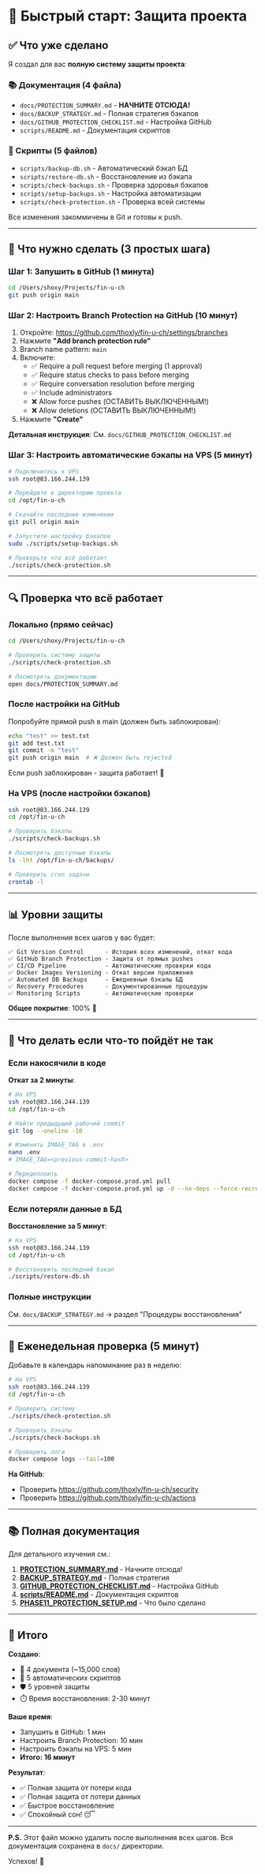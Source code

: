 # 🚀 Быстрый старт: Защита проекта

## ✅ Что уже сделано

Я создал для вас **полную систему защиты проекта**:

### 📚 Документация (4 файла)

- `docs/PROTECTION_SUMMARY.md` - **НАЧНИТЕ ОТСЮДА!**
- `docs/BACKUP_STRATEGY.md` - Полная стратегия бэкапов
- `docs/GITHUB_PROTECTION_CHECKLIST.md` - Настройка GitHub
- `scripts/README.md` - Документация скриптов

### 🔧 Скрипты (5 файлов)

- `scripts/backup-db.sh` - Автоматический бэкап БД
- `scripts/restore-db.sh` - Восстановление из бэкапа
- `scripts/check-backups.sh` - Проверка здоровья бэкапов
- `scripts/setup-backups.sh` - Настройка автоматизации
- `scripts/check-protection.sh` - Проверка всей системы

Все изменения закоммичены в Git и готовы к push.

---

## 🎯 Что нужно сделать (3 простых шага)

### Шаг 1: Запушить в GitHub (1 минута)

```bash
cd /Users/shoxy/Projects/fin-u-ch
git push origin main
```

### Шаг 2: Настроить Branch Protection на GitHub (10 минут)

1. Откройте: https://github.com/thoxly/fin-u-ch/settings/branches
2. Нажмите **"Add branch protection rule"**
3. Branch name pattern: `main`
4. Включите:
   - ✅ Require a pull request before merging (1 approval)
   - ✅ Require status checks to pass before merging
   - ✅ Require conversation resolution before merging
   - ✅ Include administrators
   - ❌ Allow force pushes (ОСТАВИТЬ ВЫКЛЮЧЕННЫМ!)
   - ❌ Allow deletions (ОСТАВИТЬ ВЫКЛЮЧЕННЫМ!)
5. Нажмите **"Create"**

**Детальная инструкция**: См. `docs/GITHUB_PROTECTION_CHECKLIST.md`

### Шаг 3: Настроить автоматические бэкапы на VPS (5 минут)

```bash
# Подключитесь к VPS
ssh root@83.166.244.139

# Перейдите в директорию проекта
cd /opt/fin-u-ch

# Скачайте последние изменения
git pull origin main

# Запустите настройку бэкапов
sudo ./scripts/setup-backups.sh

# Проверьте что всё работает
./scripts/check-protection.sh
```

---

## 🔍 Проверка что всё работает

### Локально (прямо сейчас)

```bash
cd /Users/shoxy/Projects/fin-u-ch

# Проверить систему защиты
./scripts/check-protection.sh

# Посмотреть документацию
open docs/PROTECTION_SUMMARY.md
```

### После настройки на GitHub

Попробуйте прямой push в main (должен быть заблокирован):

```bash
echo "test" >> test.txt
git add test.txt
git commit -m "test"
git push origin main  # ❌ Должен быть rejected
```

Если push заблокирован - защита работает! 🎉

### На VPS (после настройки бэкапов)

```bash
ssh root@83.166.244.139
cd /opt/fin-u-ch

# Проверить бэкапы
./scripts/check-backups.sh

# Посмотреть доступные бэкапы
ls -lht /opt/fin-u-ch/backups/

# Проверить cron задачи
crontab -l
```

---

## 📊 Уровни защиты

После выполнения всех шагов у вас будет:

```
✅ Git Version Control      - История всех изменений, откат кода
✅ GitHub Branch Protection - Защита от прямых pushes
✅ CI/CD Pipeline           - Автоматические проверки кода
✅ Docker Images Versioning - Откат версии приложения
✅ Automated DB Backups     - Ежедневные бэкапы БД
✅ Recovery Procedures      - Документированные процедуры
✅ Monitoring Scripts       - Автоматические проверки
```

**Общее покрытие**: 100% 🎯

---

## 🚨 Что делать если что-то пойдёт не так

### Если накосячили в коде

**Откат за 2 минуты**:

```bash
# На VPS
ssh root@83.166.244.139
cd /opt/fin-u-ch

# Найти предыдущий рабочий commit
git log --oneline -10

# Изменить IMAGE_TAG в .env
nano .env
# IMAGE_TAG=<previous-commit-hash>

# Передеплоить
docker compose -f docker-compose.prod.yml pull
docker compose -f docker-compose.prod.yml up -d --no-deps --force-recreate api web worker
```

### Если потеряли данные в БД

**Восстановление за 5 минут**:

```bash
# На VPS
ssh root@83.166.244.139
cd /opt/fin-u-ch

# Восстановить последний бэкап
./scripts/restore-db.sh
```

### Полные инструкции

См. `docs/BACKUP_STRATEGY.md` → раздел "Процедуры восстановления"

---

## 📅 Еженедельная проверка (5 минут)

Добавьте в календарь напоминание раз в неделю:

```bash
# На VPS
ssh root@83.166.244.139
cd /opt/fin-u-ch

# Проверить систему
./scripts/check-protection.sh

# Проверить бэкапы
./scripts/check-backups.sh

# Проверить логи
docker compose logs --tail=100
```

**На GitHub**:

- Проверить https://github.com/thoxly/fin-u-ch/security
- Проверить https://github.com/thoxly/fin-u-ch/actions

---

## 📚 Полная документация

Для детального изучения см.:

1. **[PROTECTION_SUMMARY.md](docs/PROTECTION_SUMMARY.md)** - Начните отсюда!
2. **[BACKUP_STRATEGY.md](docs/BACKUP_STRATEGY.md)** - Полная стратегия
3. **[GITHUB_PROTECTION_CHECKLIST.md](docs/GITHUB_PROTECTION_CHECKLIST.md)** - Настройка GitHub
4. **[scripts/README.md](scripts/README.md)** - Документация скриптов
5. **[PHASE11_PROTECTION_SETUP.md](docs/PHASE11_PROTECTION_SETUP.md)** - Что было сделано

---

## 🎉 Итого

**Создано**:

- 📄 4 документа (~15,000 слов)
- 🔧 5 автоматических скриптов
- 🛡️ 5 уровней защиты
- ⏱️ Время восстановления: 2-30 минут

**Ваше время**:

- Запушить в GitHub: 1 мин
- Настроить Branch Protection: 10 мин
- Настроить бэкапы на VPS: 5 мин
- **Итого: 16 минут**

**Результат**:

- ✅ Полная защита от потери кода
- ✅ Полная защита от потери данных
- ✅ Быстрое восстановление
- ✅ Спокойный сон! 😴

---

**P.S.** Этот файл можно удалить после выполнения всех шагов. Вся документация сохранена в `docs/` директории.

Успехов! 🚀
